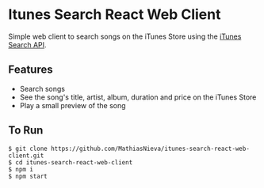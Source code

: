 # Itunes Search React Web Client

Simple web client to search songs on the iTunes Store using the [iTunes Search API](https://developer.apple.com/library/archive/documentation/AudioVideo/Conceptual/iTuneSearchAPI/index.html#//apple_ref/doc/uid/TP40017632-CH3-SW1).

## Features

* Search songs
* See the song's title, artist, album, duration and price on the iTunes Store
* Play a small preview of the song 

## To Run

```
$ git clone https://github.com/MathiasNieva/itunes-search-react-web-client.git
$ cd itunes-search-react-web-client
$ npm i
$ npm start

```